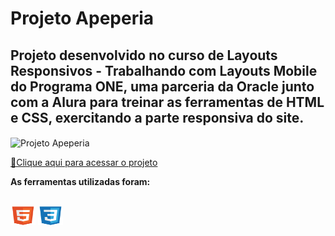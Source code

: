 ## <h1>Projeto Apeperia</h1>
<h2>Projeto desenvolvido no curso de Layouts Responsivos - Trabalhando com Layouts Mobile do Programa ONE, uma parceria da Oracle junto com a Alura para treinar as ferramentas de HTML e CSS, exercitando a parte responsiva do site.</h2>

<img align="center" alt="Projeto Apeperia" src="https://i.postimg.cc/k4Nfp899/projeto-apeperia.png">

[🔗Clique aqui para acessar o projeto](https://davivieira10.github.io/projeto-apeperia/)

<b>As ferramentas utilizadas foram:</b>
<div style="display: inline_block"><br>
  <img align="center" alt="Davi-HTML" height="30" width="40" src="https://raw.githubusercontent.com/devicons/devicon/master/icons/html5/html5-original.svg">
  <img align="center" alt="Davi-CSS" height="30" width="40" src="https://raw.githubusercontent.com/devicons/devicon/master/icons/css3/css3-original.svg">
